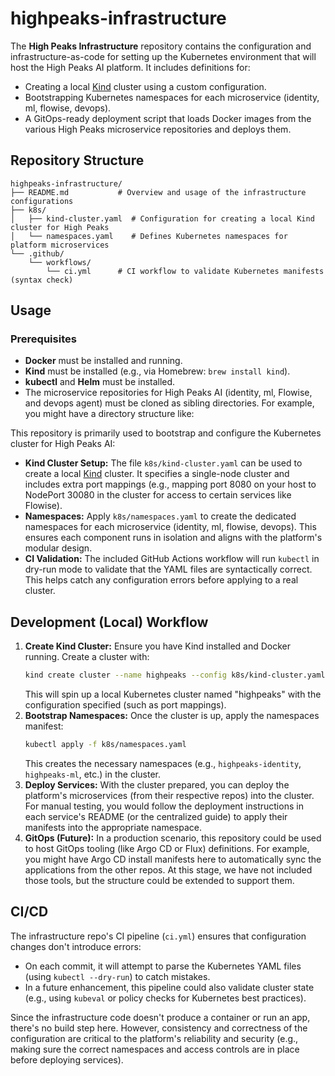 # highpeaks-infrastructure

The **High Peaks Infrastructure** repository contains the configuration and infrastructure-as-code for setting up the Kubernetes environment that will host the High Peaks AI platform. It includes definitions for:

- Creating a local [Kind](https://kind.sigs.k8s.io/) cluster using a custom configuration.
- Bootstrapping Kubernetes namespaces for each microservice (identity, ml, flowise, devops).
- A GitOps-ready deployment script that loads Docker images from the various High Peaks microservice repositories and deploys them.

## Repository Structure

```text
highpeaks-infrastructure/
├── README.md           # Overview and usage of the infrastructure configurations
├── k8s/
│   ├── kind-cluster.yaml  # Configuration for creating a local Kind cluster for High Peaks
│   └── namespaces.yaml    # Defines Kubernetes namespaces for platform microservices
└── .github/
    └── workflows/
        └── ci.yml      # CI workflow to validate Kubernetes manifests (syntax check)
```


## Usage

### Prerequisites

- **Docker** must be installed and running.
- **Kind** must be installed (e.g., via Homebrew: `brew install kind`).
- **kubectl** and **Helm** must be installed.
- The microservice repositories for High Peaks AI (identity, ml, Flowise, and devops agent) must be cloned as sibling directories. For example, you might have a directory structure like:

This repository is primarily used to bootstrap and configure the Kubernetes cluster for High Peaks AI:

- **Kind Cluster Setup:** The file `k8s/kind-cluster.yaml` can be used to create a local [Kind](https://kind.sigs.k8s.io/) cluster. It specifies a single-node cluster and includes extra port mappings (e.g., mapping port 8080 on your host to NodePort 30080 in the cluster for access to certain services like Flowise).
- **Namespaces:** Apply `k8s/namespaces.yaml` to create the dedicated namespaces for each microservice (identity, ml, flowise, devops). This ensures each component runs in isolation and aligns with the platform's modular design.
- **CI Validation:** The included GitHub Actions workflow will run `kubectl` in dry-run mode to validate that the YAML files are syntactically correct. This helps catch any configuration errors before applying to a real cluster.

## Development (Local) Workflow

1. **Create Kind Cluster:** Ensure you have Kind installed and Docker running. Create a cluster with:
   ```bash
   kind create cluster --name highpeaks --config k8s/kind-cluster.yaml
   ```
   This will spin up a local Kubernetes cluster named "highpeaks" with the configuration specified (such as port mappings).
2. **Bootstrap Namespaces:** Once the cluster is up, apply the namespaces manifest:
   ```bash
   kubectl apply -f k8s/namespaces.yaml
   ```
   This creates the necessary namespaces (e.g., `highpeaks-identity`, `highpeaks-ml`, etc.) in the cluster.
3. **Deploy Services:** With the cluster prepared, you can deploy the platform's microservices (from their respective repos) into the cluster. For manual testing, you would follow the deployment instructions in each service's README (or the centralized guide) to apply their manifests into the appropriate namespace.
4. **GitOps (Future):** In a production scenario, this repository could be used to host GitOps tooling (like Argo CD or Flux) definitions. For example, you might have Argo CD install manifests here to automatically sync the applications from the other repos. At this stage, we have not included those tools, but the structure could be extended to support them.

## CI/CD

The infrastructure repo's CI pipeline (`ci.yml`) ensures that configuration changes don't introduce errors:
- On each commit, it will attempt to parse the Kubernetes YAML files (using `kubectl --dry-run`) to catch mistakes.
- In a future enhancement, this pipeline could also validate cluster state (e.g., using `kubeval` or policy checks for Kubernetes best practices).

Since the infrastructure code doesn't produce a container or run an app, there's no build step here. However, consistency and correctness of the configuration are critical to the platform's reliability and security (e.g., making sure the correct namespaces and access controls are in place before deploying services).
